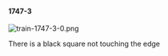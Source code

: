 #### 1747-3
![train-1747-3-0.png](https://github.com/lil-lab/nlvr/raw/master/nlvr/train/images/18/train-1747-3-0.png "train-1747-3-0.png")

There is a black square not touching the edge